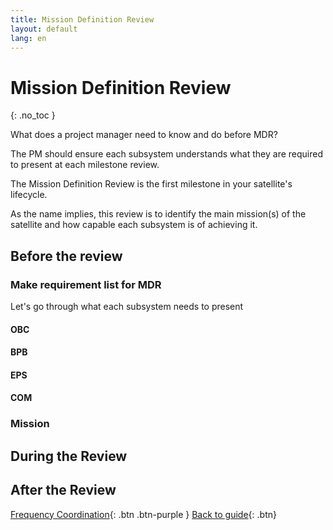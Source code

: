 ```yaml
---
title: Mission Definition Review
layout: default
lang: en
---
```


# Mission Definition Review 
{: .no_toc }

What does a project manager need to know and do before MDR?

The PM should ensure each subsystem understands what they are required to present at each milestone review.

The Mission Definition Review is the first milestone in your satellite's lifecycle.

As the name implies, this review is to identify the main mission(s) of the satellite and how capable each subsystem is of achieving it.


## Before the review

### Make requirement list for MDR




Let's go through what each subsystem needs to present

#### OBC


#### BPB


#### EPS


#### COM


### Mission



## During the Review


## After the Review



[Frequency Coordination]({{site.url}}/project-managers/pm-freq-coord/){: .btn .btn-purple }
[Back to guide]({{site.url}}//pm/guide#how-to){: .btn}